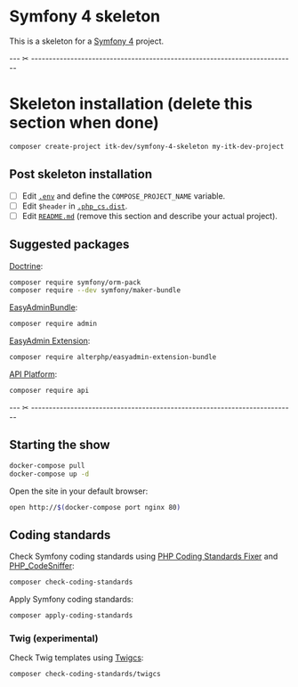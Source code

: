 # Symfony 4 skeleton

This is a skeleton for a [Symfony 4](https://symfony.com/doc/current/setup.html)
project.

--- ✂ --------------------------------------------------------------------------

# Skeleton installation (delete this section when done)

```sh
composer create-project itk-dev/symfony-4-skeleton my-itk-dev-project
```

## Post skeleton installation

- [ ] Edit [`.env`](.env) and define the `COMPOSE_PROJECT_NAME` variable.
- [ ] Edit `$header` in [`.php_cs.dist`](.php_cs.dist).
- [ ] Edit [`README.md`](README.md) (remove this section and describe your
      actual project).

## Suggested packages

[Doctrine](https://symfony.com/doc/current/doctrine.html):

```sh
composer require symfony/orm-pack
composer require --dev symfony/maker-bundle
```

[EasyAdminBundle](https://symfony.com/doc/master/bundles/EasyAdminBundle/index.html):

```sh
composer require admin
```

[EasyAdmin Extension](https://github.com/alterphp/EasyAdminExtensionBundle):

```sh
composer require alterphp/easyadmin-extension-bundle
```

[API Platform](https://api-platform.com/):

```sh
composer require api
```

--- ✂ --------------------------------------------------------------------------

## Starting the show

```sh
docker-compose pull
docker-compose up -d
```

Open the site in your default browser:

```sh
open http://$(docker-compose port nginx 80)
```

## Coding standards

Check Symfony coding standards using [PHP Coding Standards
Fixer](https://github.com/FriendsOfPHP/PHP-CS-Fixer) and
[PHP_CodeSniffer](https://github.com/squizlabs/PHP_CodeSniffer):

```sh
composer check-coding-standards
```

Apply Symfony coding standards:

```sh
composer apply-coding-standards
```

### Twig (experimental)

Check Twig templates using [Twigcs](https://github.com/allocine/twigcs):

```sh
composer check-coding-standards/twigcs
```
